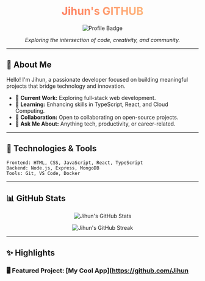 <h1 align="center">
  <span style="background: linear-gradient(to right, #ff7e5f, #feb47b); -webkit-background-clip: text; color: transparent;">Jihun's GITHUB</span>
</h1>

<p align="center">
  <img src="https://img.shields.io/badge/Profile-Awesome-blueviolet?style=flat-square&logo=github" alt="Profile Badge">
</p>

<p align="center">
  <em>Exploring the intersection of code, creativity, and community.</em>
</p>

---

## 🌟 About Me

Hello! I'm Jihun, a passionate developer focused on building meaningful projects that bridge technology and innovation.

- 🔭 **Current Work:** Exploring full-stack web development.
- 🌱 **Learning:** Enhancing skills in TypeScript, React, and Cloud Computing.
- 🤝 **Collaboration:** Open to collaborating on open-source projects.
- 💬 **Ask Me About:** Anything tech, productivity, or career-related.

---

## 🚀 Technologies & Tools

```text
Frontend: HTML, CSS, JavaScript, React, TypeScript
Backend: Node.js, Express, MongoDB
Tools: Git, VS Code, Docker
```

---

## 📊 GitHub Stats

<p align="center">
  <img src="https://github-readme-stats.vercel.app/api?username=Jihun&show_icons=true&theme=radical" alt="Jihun's GitHub Stats">
</p>

<p align="center">
  <img src="https://github-readme-streak-stats.herokuapp.com/?user=Jihun&theme=radical" alt="Jihun's GitHub Streak">
</p>

---

## ✨ Highlights

### 🖥️ Featured Project: [My Cool App](https://github.com/Jihun
